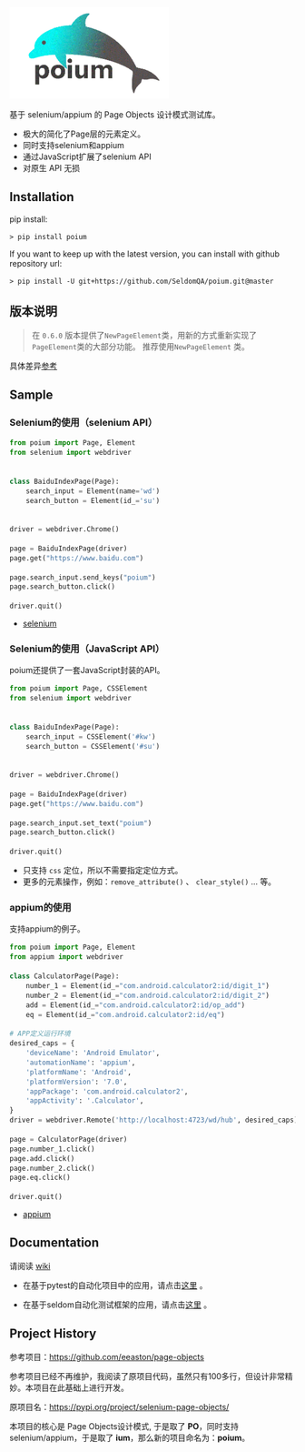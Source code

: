 
![](logo.png)

基于 selenium/appium 的 Page Objects 设计模式测试库。

* 极大的简化了Page层的元素定义。
* 同时支持selenium和appium
* 通过JavaScript扩展了selenium API
* 对原生 API 无损

## Installation

pip install:

```shell
> pip install poium
```

If you want to keep up with the latest version, you can install with github repository url:

```shell
> pip install -U git+https://github.com/SeldomQA/poium.git@master
```

## 版本说明

> 在 `0.6.0` 版本提供了`NewPageElement`类，用新的方式重新实现了`PageElement`类的大部分功能。 推荐使用`NewPageElement` 类。

具体差异[参考](./docs/base.md)

## Sample

### Selenium的使用（selenium API）

```python
from poium import Page, Element
from selenium import webdriver


class BaiduIndexPage(Page):
    search_input = Element(name='wd')
    search_button = Element(id_='su')


driver = webdriver.Chrome()

page = BaiduIndexPage(driver)
page.get("https://www.baidu.com")

page.search_input.send_keys("poium") 
page.search_button.click()

driver.quit()
```

* [selenium](https://pypi.org/project/selenium/)

### Selenium的使用（JavaScript API）

poium还提供了一套JavaScript封装的API。

```python
from poium import Page, CSSElement
from selenium import webdriver


class BaiduIndexPage(Page):
    search_input = CSSElement('#kw')
    search_button = CSSElement('#su')


driver = webdriver.Chrome()

page = BaiduIndexPage(driver)
page.get("https://www.baidu.com")

page.search_input.set_text("poium")
page.search_button.click()

driver.quit()
```

* 只支持 `css` 定位，所以不需要指定定位方式。
* 更多的元素操作，例如：`remove_attribute()` 、 `clear_style()` ... 等。

### appium的使用

支持appium的例子。

```python
from poium import Page, Element
from appium import webdriver

class CalculatorPage(Page):
    number_1 = Element(id_="com.android.calculator2:id/digit_1")
    number_2 = Element(id_="com.android.calculator2:id/digit_2")
    add = Element(id_="com.android.calculator2:id/op_add")
    eq = Element(id_="com.android.calculator2:id/eq")

# APP定义运行环境
desired_caps = {
    'deviceName': 'Android Emulator',
    'automationName': 'appium',
    'platformName': 'Android',
    'platformVersion': '7.0',
    'appPackage': 'com.android.calculator2',
    'appActivity': '.Calculator',
}
driver = webdriver.Remote('http://localhost:4723/wd/hub', desired_caps)

page = CalculatorPage(driver)
page.number_1.click()
page.add.click()
page.number_2.click()
page.eq.click()

driver.quit()
```

* [appium](https://pypi.org/project/Appium-Python-Client/)

## Documentation

请阅读 [wiki](https://github.com/defnngj/poium/wiki)

* 在基于pytest的自动化项目中的应用，请点击[这里](https://github.com/defnngj/pyautoTest) 。

* 在基于seldom自动化测试框架的应用，请点击[这里](https://github.com/SeldomQA/seldom) 。

## Project History

参考项目：https://github.com/eeaston/page-objects

参考项目已经不再维护，我阅读了原项目代码，虽然只有100多行，但设计非常精妙。本项目在此基础上进行开发。

原项目名：https://pypi.org/project/selenium-page-objects/

本项目的核心是 Page Objects设计模式, 于是取了 __PO__，同时支持selenium/appium，于是取了 __ium__，那么新的项目命名为：__poium__。
